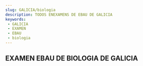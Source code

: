 ```yaml
---
slug: GALICIA/biologia
description: TODOS ENEXAMENS DE EBAU DE GALICIA
keywords:
 - GALICIA
 - EXAMEN
 - EBAU
 - biologia
---
```

## EXAMEN EBAU DE BIOLOGIA DE GALICIA
